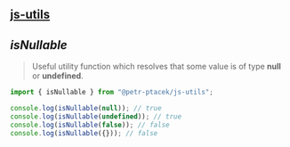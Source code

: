 ## [js-utils](./../../README.md)

## *isNullable*

> Useful utility function which resolves that some value is of type **null** or **undefined**.

```js
import { isNullable } from "@petr-ptacek/js-utils";

console.log(isNullable(null)); // true
console.log(isNullable(undefined)); // true
console.log(isNullable(false)); // false
console.log(isNullable({})); // false
```